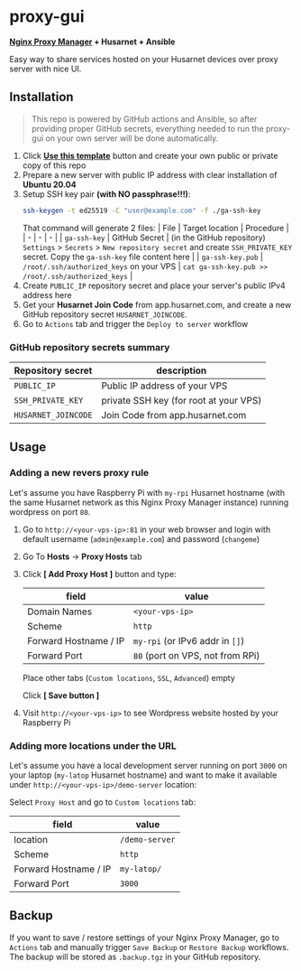 # proxy-gui

**[Nginx Proxy Manager](https://nginxproxymanager.com/) + Husarnet + Ansible**

Easy way to share services hosted on your Husarnet devices over proxy server with nice UI. 

## Installation

> This repo is powered by GitHub actions and Ansible, so after providing proper GitHub secrets, everything needed to run the proxy-gui on your own server will be done automatically.

1. Click **[Use this template](https://github.com/husarnet/proxy-gui/generate)** button and create your own public or private copy of this repo
2. Prepare a new server with public IP address with clear installation of **Ubuntu 20.04** 
3. Setup SSH key pair **(with NO passphrase!!!)**:
    ```bash
    ssh-keygen -t ed25519 -C "user@example.com" -f ./ga-ssh-key
    ```
    That command will generate 2 files:
    | File | Target location | Procedure |
    | - | - | - |
    | `ga-ssh-key` | GitHub Secret | (in the GitHub repository) `Settings` > `Secrets` > `New repository secret` and create `SSH_PRIVATE_KEY` secret. Copy the `ga-ssh-key` file content here |
    | `ga-ssh-key.pub` | `/root/.ssh/authorized_keys` on your VPS | `cat ga-ssh-key.pub >> /root/.ssh/authorized_keys` |
4. Create `PUBLIC_IP` repository secret and place your server's public IPv4 address here
5. Get your **Husarnet Join Code** from app.husarnet.com, and create a new GitHub repository secret `HUSARNET_JOINCODE`.
6. Go to `Actions` tab and trigger the `Deploy to server` workflow

### GitHub repository secrets summary

| Repository secret | description |
| - | - |
| `PUBLIC_IP` | Public IP address of your VPS |
| `SSH_PRIVATE_KEY` | private SSH key (for root at your VPS) |
| `HUSARNET_JOINCODE` | Join Code from app.husarnet.com |

## Usage

### Adding a new revers proxy rule

Let's assume you have Raspberry Pi with `my-rpi` Husarnet hostname (with the same Husarnet network as this Nginx Proxy Manager instance) running wordpress on port `80`.

1. Go to `http://<your-vps-ip>:81` in your web browser and login with default username (`admin@example.com`) and password (`changeme`)

2. Go To **Hosts** -> **Proxy Hosts** tab

3. Click **[ Add Proxy Host ]** button and type:

    | field | value |
    | - | - |
    | Domain Names | `<your-vps-ip>` |
    | Scheme | `http` |
    | Forward Hostname / IP | `my-rpi` (or IPv6 addr in `[]`) |
    | Forward Port | `80` (port on VPS, not from RPi) |

    Place other tabs (`Custom locations`, `SSL`, `Advanced`) empty

    Click **[ Save button ]**

5. Visit `http://<your-vps-ip>` to see Wordpress website hosted by your Raspberry Pi


### Adding more locations under the URL

Let's assume you have a local development server running on port `3000` on your laptop (`my-latop` Husarnet hostname) and want to make it available under `http://<your-vps-ip>/demo-server` location:

Select `Proxy Host` and go to `Custom locations` tab:

| field | value |
| - | - |
| location | `/demo-server` |
| Scheme | `http` |
| Forward Hostname / IP | `my-latop/` |
| Forward Port | `3000` |

## Backup

If you want to save / restore settings of your Nginx Proxy Manager, go to `Actions` tab and manually trigger `Save Backup` or `Restore Backup` workflows. The backup will be stored as `.backup.tgz` in your GitHub repository.



